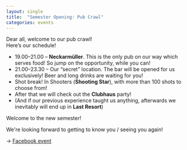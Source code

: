 ```yaml
---
layout: single
title:  "Semester Opening: Pub Crawl"
categories: events
---
```


Dear all, welcome to our pub crawl!  
Here’s our schedule!
- 19.00–21.00 – **Neckarmüller**.
This is the only pub on our way which serves food! So jump on the opportunity, while you can!
- 21.00–23.30 – Our “secret” location.
The bar will be opened for us exclusively!
Beer and long drinks are waiting for you!
- Shot break! In Shooters (**Shooting Star**), with more than 100 shots to choose from!
- After that we will check out the **Clubhaus** party!
- (And if our previous experience taught us anything, afterwards we inevitably will end up in **Last Resort**)

Welcome to the new semester!

We're looking forward to getting to know you / seeing you again!

→ [Facebook event][fb-pubcrawl]

[fb-pubcrawl]: https://www.facebook.com/events/1203031733219293/
